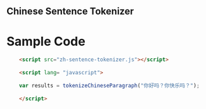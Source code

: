 ## Chinese Sentence Tokenizer

# Sample Code

```html
    <script src="zh-sentence-tokenizer.js"></script>
	
	<script lang= "javascript">
		
	var results = tokenizeChineseParagraph("你好吗？你快乐吗？");
		
	</script>

```
